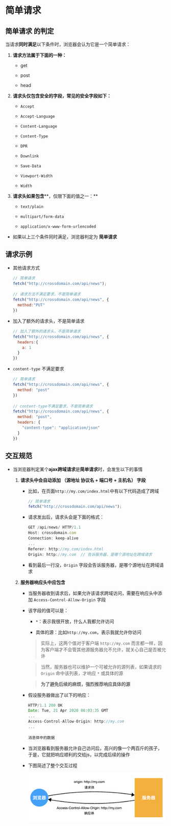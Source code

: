 # 简单请求

## 简单请求 的判定

当请求**同时满足**以下条件时，浏览器会认为它是一个简单请求：

1.  **请求方法属于下面的一种：**

      - get

      - post

      - head

2.  **请求头仅包含安全的字段，常见的安全字段如下：**

      - `Accept`

      - `Accept-Language`

      - `Content-Language`

      - `Content-Type`

      - `DPR`

      - `Downlink`

      - `Save-Data`

      - `Viewport-Width`

      - `Width`

3.  **请求头如果包含****，仅限下面的值之一：** ​

      - `text/plain`

      - `multipart/form-data`

      - `application/x-www-form-urlencoded`

  - 如果以上三个条件同时满足，浏览器判定为 **简单请求**

## 请求示例

  - 其他请求方式

    ```javascript
    // 简单请求
    fetch("http://crossdomain.com/api/news");

    // 请求方法不满足要求，不是简单请求
    fetch("http://crossdomain.com/api/news", {
      method:"PUT"
    })
    ```

  - 加入了额外的请求头，不是简单请求

    ```javascript
    // 加入了额外的请求头，不是简单请求
    fetch("http://crossdomain.com/api/news", {
      headers:{
        a: 1
      }
    })
    ```

  - `content-type` 不满足要求

    ```javascript
    // 简单请求
    fetch("http://crossdomain.com/api/news", {
      method: "post"
    })

    // content-type不满足要求，不是简单请求
    fetch("http://crossdomain.com/api/news", {
      method: "post",
      headers: {
        "content-type": "application/json"
      }
    })
    ```

## 交互规范

  - 当浏览器判定某个**ajax跨域请求**是**简单请求**时，会发生以下的事情

    1.  **请求头中会自动添加  （源地址 协议名 + 端口号 + 主机名） 字段**

          - 比如，在页面`http://my.com/index.html`中有以下代码造成了跨域

            ```javascript
            // 简单请求
            fetch("http://crossdomain.com/api/news");
            ```

          - 请求发出后，请求头会是下面的格式：

            ```javascript
            GET /api/news/ HTTP/1.1
            Host: crossdomain.com
            Connection: keep-alive
            ...
            Referer: http://my.com/index.html
            Origin: http://my.com  // 告诉服务器，是哪个源地址在跨域请求
            ```

          - 看到最后一行没，`Origin` 字段会告诉服务器，是哪个源地址在跨域请求

    2.  **服务器响应头中应包含**

          - 当服务器收到请求后，如果允许该请求跨域访问，需要在响应头中添加 `Access-Control-Allow-Origin` 字段

          - 该字段的值可以是：

              - `*`：表示我很开放，什么人我都允许访问

              - 具体的源：比如`http://my.com`，表示我就允许你访问

            > 实际上，这两个值对于客户端 `http://my.com` 而言都一样，因为客户端才不会管其他源服务器允不允许，就关心自己是否被允许

            > 当然，服务器也可以维护一个可被允许的源列表，如果请求的 `Origin` 命中该列表，才响应 `*` 或具体的源

            > **为了避免后续的麻烦，强烈推荐响应具体的源**

          - 假设服务器做出了以下的响应：

            ```javascript
            HTTP/1.1 200 OK
            Date: Tue, 21 Apr 2020 08:03:35 GMT
            ...
            Access-Control-Allow-Origin: http://my.com
            ...

            消息体中的数据
            ```

          - 当浏览器看到服务器允许自己访问后，高兴的像一个两百斤的孩子，于是，它就把响应顺利的交给js，以完成后续的操作

          - 下图简述了整个交互过程

            ![](image/image-20200421162846480_Dd90GLbx5t.png)
